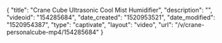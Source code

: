 {
    "title": "Crane Cube Ultrasonic Cool Mist Humidifier",
    "description": "",
    "videoid": "154285684",
    "date_created": "1520953521",
    "date_modified": "1520954387",
    "type": "captivate",
    "layout": "video",
    "url": "\/v\/crane-personalcube-mp4\/154285684"
}